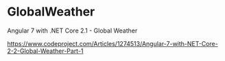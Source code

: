 # GlobalWeather
Angular 7 with .NET Core 2.1 - Global Weather

https://www.codeproject.com/Articles/1274513/Angular-7-with-NET-Core-2-2-Global-Weather-Part-1
